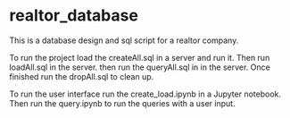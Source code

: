 # realtor_database
This is a database design and sql script for a realtor company.

To run the project load the createAll.sql in a server and run it. Then run loadAll.sql in the server. then run the queryAll.sql in in the server. Once finished run the dropAll.sql to clean up.

To run the user interface run the create_load.ipynb in a Jupyter notebook. Then run the query.ipynb to run the queries with a user input.
